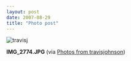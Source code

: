 ```yaml
---
layout: post
date: 2007-08-29
title: "Photo post"
---
```

![travisj](/images/a0d73df61407ffb6c965f04edcffa953ae2029a18250f3ac636a1bd595354ff0.jpg)

<b>IMG_2774.JPG</b> (via <a href="http://www.flickr.com/photos/travisjohnson/1263312057/">Photos from travisjohnson</a>)